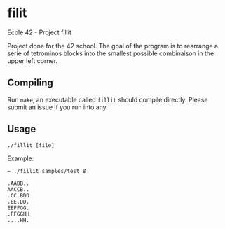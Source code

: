# filit

Ecole 42 - Project fillit

Project done for the 42 school. The goal of the program is to rearrange a serie of tetrominos blocks into the smallest possible combinaison in the upper left corner.

## Compiling
Run `make`, an executable called `fillit` should compile directly. Please submit
an issue if you run into any.

## Usage
`./fillit [file]`

Example:
```
~ ./fillit samples/test_8

.AABB..
AACCB..
.CC.BDD
.EE.DD.
EEFFGG.
.FFGGHH
....HH.
```
